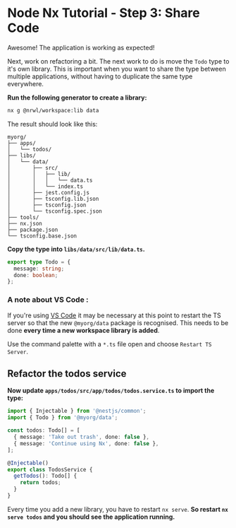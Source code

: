 # Node Nx Tutorial - Step 3: Share Code

Awesome! The application is working as expected!

Next, work on refactoring a bit. The next work to do is move the `Todo` type to it's own library. This is important when you want to share the type between multiple applications, without having to duplicate the same type everywhere.

**Run the following generator to create a library:**

```bash
nx g @nrwl/workspace:lib data
```

The result should look like this:

```treeview
myorg/
├── apps/
│   └── todos/
├── libs/
│   └── data/
│       ├── src/
│       │   ├── lib/
│       │   │   └── data.ts
│       │   └── index.ts
│       ├── jest.config.js
│       ├── tsconfig.lib.json
│       ├── tsconfig.json
│       └── tsconfig.spec.json
├── tools/
├── nx.json
├── package.json
└── tsconfig.base.json
```

**Copy the type into `libs/data/src/lib/data.ts`.**

```typescript
export type Todo = {
  message: string;
  done: boolean;
};
```

### A note about VS Code :

If you're using [VS Code](https://code.visualstudio.com/) it may be necessary at this point to restart the TS server so that the new `@myorg/data` package is recognised. This needs to be done **every time a new workspace library is added**.

Use the command palette with a `*.ts` file open and choose `Restart TS Server`.

## Refactor the todos service

**Now update `apps/todos/src/app/todos/todos.service.ts` to import the type:**

```typescript
import { Injectable } from '@nestjs/common';
import { Todo } from '@myorg/data';

const todos: Todo[] = [
  { message: 'Take out trash', done: false },
  { message: 'Continue using Nx', done: false },
];

@Injectable()
export class TodosService {
  getTodos(): Todo[] {
    return todos;
  }
}
```

Every time you add a new library, you have to restart `nx serve`. **So restart `nx serve todos` and you should see the application running.**

